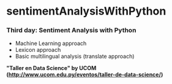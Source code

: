 # sentimentAnalysisWithPython

### Third day: Sentiment Analysis with Python
- Machine Learning approach
- Lexicon approach
- Basic multilingual analysis (translate approach)

**"Taller en Data Science" by UCOM (http://www.ucom.edu.py/eventos/taller-de-data-science/)**
